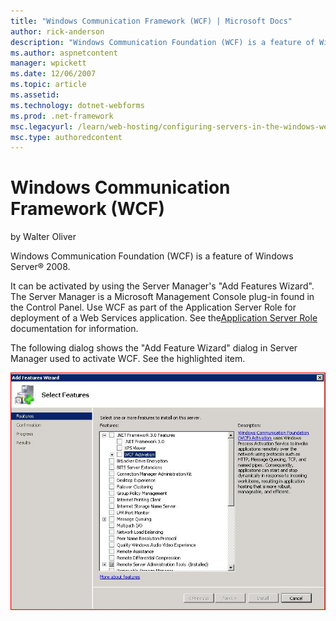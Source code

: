 ```yaml
---
title: "Windows Communication Framework (WCF) | Microsoft Docs"
author: rick-anderson
description: "Windows Communication Foundation (WCF) is a feature of Windows Server ® 2008. It can be activated by using the Server Manager's 'Add Features Wizard'. The Se..."
ms.author: aspnetcontent
manager: wpickett
ms.date: 12/06/2007
ms.topic: article
ms.assetid: 
ms.technology: dotnet-webforms
ms.prod: .net-framework
msc.legacyurl: /learn/web-hosting/configuring-servers-in-the-windows-web-platform/windows-communication-framework-wcf
msc.type: authoredcontent
---
```

Windows Communication Framework (WCF)
====================
by Walter Oliver

Windows Communication Foundation (WCF) is a feature of Windows Server® 2008.

It can be activated by using the Server Manager's "Add Features Wizard". The Server Manager is a Microsoft Management Console plug-in found in the Control Panel. Use WCF as part of the Application Server Role for deployment of a Web Services application. See the[Application Server Role](http://technet2.microsoft.com/windowsserver2008/en/library/4b40220c-ae1e-494e-902a-1b41057661fa1033.mspx?mfr=true "Application Server Role") documentation for information.

The following dialog shows the "Add Feature Wizard" dialog in Server Manager used to activate WCF. See the highlighted item.

[![](windows-communication-framework-wcf/_static/image3.jpg)](windows-communication-framework-wcf/_static/image1.jpg)